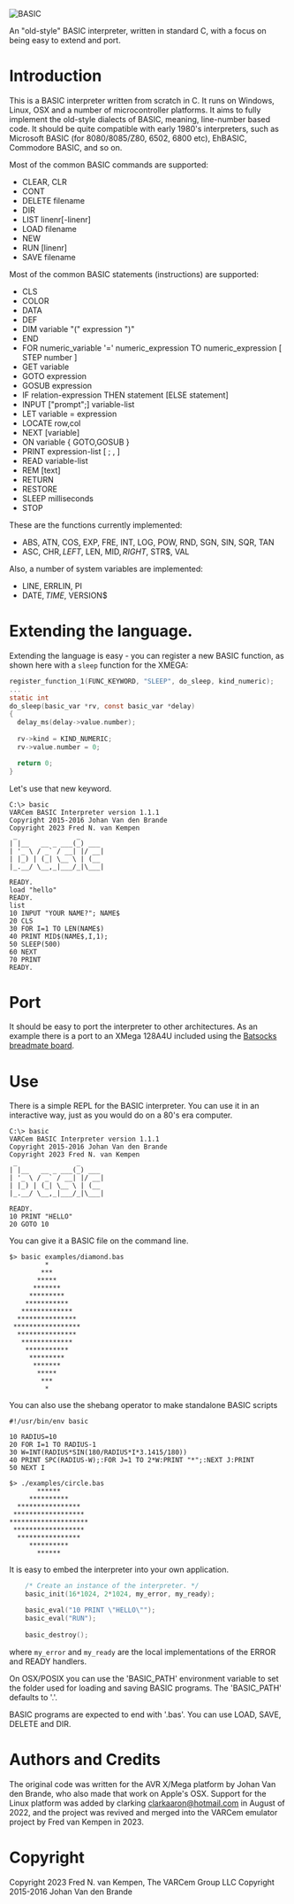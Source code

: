 ![BASIC](https://github.com/waltje/basic/raw/master/basic.png)

An "old-style" BASIC interpreter, written in standard C, with a focus on being easy to extend and port.

# Introduction

This is a BASIC interpreter written from scratch in C. It runs on Windows, Linux, OSX and a number of microcontroller platforms. It aims to fully implement the old-style dialects of BASIC, meaning, line-number based code. It should be quite compatible with early 1980's interpreters, such as Microsoft BASIC (for 8080/8085/Z80, 6502, 6800 etc), EhBASIC, Commodore BASIC, and so on.

Most of the common BASIC commands are supported:

  * CLEAR, CLR
  * CONT
  * DELETE filename
  * DIR
  * LIST linenr[-linenr]
  * LOAD filename
  * NEW
  * RUN [linenr]
  * SAVE filename

Most of the common BASIC statements (instructions) are supported:

  * CLS
  * COLOR
  * DATA
  * DEF
  * DIM variable "(" expression ")"
  * END
  * FOR numeric\_variable '=' numeric\_expression TO numeric_expression [ STEP number ] 
  * GET variable
  * GOTO expression
  * GOSUB expression
  * IF relation-expression THEN statement [ELSE statement]
  * INPUT ["prompt";] variable-list
  * LET variable = expression
  * LOCATE row,col
  * NEXT [variable]
  * ON variable { GOTO,GOSUB }
  * PRINT expression-list [ ; , ]
  * READ variable-list
  * REM [text]
  * RETURN
  * RESTORE
  * SLEEP milliseconds
  * STOP
  
These are the functions currently implemented:

  * ABS, ATN, COS, EXP, FRE, INT, LOG, POW, RND, SGN, SIN, SQR, TAN
  * ASC, CHR$, LEFT$, LEN, MID$, RIGHT$, STR$, VAL
 
Also, a number of system variables are implemented:

  * LINE, ERRLIN, PI
  * DATE$, TIME$, VERSION$
  


# Extending the language.

Extending the language is easy - you can register a new BASIC function, as shown here with a `sleep` function for the XMEGA:

```C
register_function_1(FUNC_KEYWORD, "SLEEP", do_sleep, kind_numeric);
...
static int
do_sleep(basic_var *rv, const basic_var *delay)
{
  delay_ms(delay->value.number);
  
  rv->kind = KIND_NUMERIC;
  rv->value.number = 0;

  return 0;
}
```

Let's use that new keyword.

```REALbasic
C:\> basic
VARCem BASIC Interpreter version 1.1.1
Copyright 2015-2016 Johan Van den Brande
Copyright 2023 Fred N. van Kempen
 _               _
| |__   __ _ ___(_) ___
| '_ \ / _` / __| |/ __|
| |_) | (_| \__ \ | (__
|_.__/ \__,_|___/_|\___|

READY.
load "hello"
READY.
list
10 INPUT "YOUR NAME?"; NAME$
20 CLS
30 FOR I=1 TO LEN(NAME$)
40 PRINT MID$(NAME$,I,1);
50 SLEEP(500)
60 NEXT
70 PRINT
READY.
```

# Port

It should be easy to port the interpreter to other architectures. As an example there is a port to an XMega 128A4U included using the [Batsocks breadmate board](http://www.batsocks.co.uk/products/BreadMate/XMega%20PDI%20AV.htm).

# Use

There is a simple REPL for the BASIC interpreter. You can use it in an interactive way, just as you would do on a 80's era computer.

```
C:\> basic
VARCem BASIC Interpreter version 1.1.1
Copyright 2015-2016 Johan Van den Brande
Copyright 2023 Fred N. van Kempen
 _               _
| |__   __ _ ___(_) ___
| '_ \ / _` / __| |/ __|
| |_) | (_| \__ \ | (__
|_.__/ \__,_|___/_|\___|

READY.
10 PRINT "HELLO"
20 GOTO 10
```

You can give it a BASIC file on the command line.

```
$> basic examples/diamond.bas
         *
        ***
       *****
      *******
     *********
    ***********
   *************
  ***************
 *****************
  ***************
   *************
    ***********
     *********
      *******
       *****
        ***
         *
```

You can also use the shebang operator to make standalone BASIC scripts

```
#!/usr/bin/env basic

10 RADIUS=10
20 FOR I=1 TO RADIUS-1
30 W=INT(RADIUS*SIN(180/RADIUS*I*3.1415/180))
40 PRINT SPC(RADIUS-W);:FOR J=1 TO 2*W:PRINT "*";:NEXT J:PRINT
50 NEXT I
```

```
$> ./examples/circle.bas
       ******
     **********
  ****************
 ******************
********************
 ******************
  ****************
     **********
       ******
```

It is easy to embed the interpreter into your own application.

```C
    /* Create an instance of the interpreter. */
    basic_init(16*1024, 2*1024, my_error, my_ready);

    basic_eval("10 PRINT \"HELLO\"");
    basic_eval("RUN"); 
  
    basic_destroy();  
```

where ```my_error``` and ```my_ready``` are the local implementations of the ERROR and READY handlers.

On OSX/POSIX you can use the 'BASIC\_PATH' environment variable to set the folder used for loading and saving BASIC programs. The 'BASIC\_PATH' defaults to '.'.

BASIC programs are expected to end with '.bas'. You can use LOAD, SAVE, DELETE and DIR.

# Authors and Credits

The original code was written for the AVR X/Mega platform by Johan Van den Brande, who also made that work on Apple's OSX. Support for the Linux platform was added by clarking <clarkaaron@hotmail.com> in August of 2022, and the project was revived and merged into the VARCem emulator project by Fred van Kempen in 2023.

# Copyright

Copyright 2023 Fred N. van Kempen, The VARCem Group LLC
Copyright 2015-2016 Johan Van den Brande
